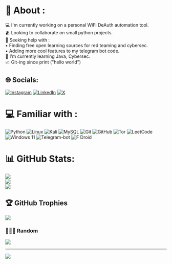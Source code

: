 # 🥷 About :
💻 I'm currently working on a personal WiFi DeAuth automation tool. <br>🫂 Looking to collaborate on small python projects. <br>🤖 Seeking help with :<br>• Finding free open learning sources for red teaming and cybersec. <br>• Adding more cool features to my telegram bot code. <br>👣 I'm currently learning Java, Cybersec. <br>📈 Git-ing since print ("hello world") 


## 🌐 Socials:
[![Instagram](https://img.shields.io/badge/Instagram-%23E4405F.svg?logo=Instagram&logoColor=white)](https://instagram.com/ashmilkurikkal) [![LinkedIn](https://img.shields.io/badge/LinkedIn-%230077B5.svg?logo=linkedin&logoColor=white)](https://www.linkedin.com/in/muhammed-ashmil-kurikkal-6479062b5?utm_source=share&utm_campaign=share_via&utm_content=profile&utm_medium=android_app) [![X](https://img.shields.io/badge/X-black.svg?logo=X&logoColor=white)](https://x.com/ashmilkurikkal) 

# 💻 Familiar with :
![Python](https://img.shields.io/badge/python-darkblue?style=plastic&logo=python&logoColor=yellow) ![Linux](https://img.shields.io/badge/Linux-black?style=plastic&logo=linux&logoColor=gold) ![Kali](https://img.shields.io/badge/Kali-blue?plastic&logo=kalilinux&logoColor=black) ![MySQL](https://img.shields.io/badge/mysql-skyblue.svg?style=plastic&logo=mysql&logoColor=black) ![Git](https://img.shields.io/badge/git-%23F05033.svg?style=plastic&logo=git&logoColor=white)  ![GitHub](https://img.shields.io/badge/github-%23121011.svg?style=plastic&logo=github&logoColor=white) ![Tor](https://img.shields.io/badge/Tor-7D4698?style=plastic&logo=Tor-Browser&logoColor=white) ![LeetCode](https://img.shields.io/badge/LeetCode-000000?style=plastic&logo=LeetCode&logoColor=#d16c06) ![Windows 11](https://img.shields.io/badge/Windows%2011-%230079d5.svg?style=plastic&logo=Windows%2011&logoColor=white) ![Telegram-bot](https://img.shields.io/badge/Telegram-2CA5E0?style=plastic&logo=telegram&logoColor=white) ![F Droid](https://img.shields.io/badge/F_Droid-1976D2?style=plastic&logo=f-droid&logoColor=white) 

# 📊 GitHub Stats:
![](https://github-readme-stats.vercel.app/api?username=Ashmil-Kurikkal&theme=dark&hide_border=false&include_all_commits=false&count_private=false)<br/>
![](https://github-readme-streak-stats.herokuapp.com/?user=Ashmil-Kurikkal&theme=dark&hide_border=false)<br/>
![](https://github-readme-stats.vercel.app/api/top-langs/?username=Ashmil-Kurikkal&theme=dark&hide_border=false&include_all_commits=false&count_private=false&layout=compact)

## 🏆 GitHub Trophies
![](https://github-profile-trophy.vercel.app/?username=Ashmil-Kurikkal&theme=radical&no-frame=true&no-bg=true&margin-w=4)

### 🚶🏽‍♂️ Random 
![](https://quotes-github-readme.vercel.app/api?type=horizontal&theme=light)

---
[![](https://visitcount.itsvg.in/api?id=Ashmil-Kurikkal&icon=5&color=3)](https://visitcount.itsvg.in)

<!-- Proudly created with GPRM ( https://gprm.itsvg.in ) -->
